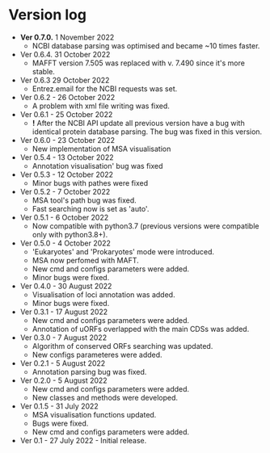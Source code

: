 # Version log
* **Ver 0.7.0.** 1 November 2022
	* NCBI database parsing was optimised and became ~10 times faster.
* Ver 0.6.4. 31 October 2022
	* MAFFT version 7.505 was replaced with v. 7.490 since it's more stable. 
* Ver 0.6.3 29 October 2022
	* Entrez.email for the NCBI requests was set. 
* Ver 0.6.2 - 26 October 2022  
	* A problem with xml file writing was fixed.
* Ver 0.6.1 - 25 October 2022
	* **!** After the NCBI API update all previous version have a bug with identical protein database parsing. The bug was fixed in this version. 
* Ver 0.6.0 - 23 October 2022
	* New implementation of MSA visualisation
* Ver 0.5.4 - 13 October 2022
	* Annotation visualisation' bug was fixed 
* Ver 0.5.3 - 12 October 2022
	* Minor bugs with pathes were fixed  
* Ver 0.5.2 - 7 October 2022
	* MSA tool's path bug was fixed.
	* Fast searching now is set as 'auto'.
* Ver 0.5.1 - 6 October 2022
	* Now compatible with python3.7 (previous versions were compatible only with python3.8+).
* Ver 0.5.0 - 4 October 2022
	* 'Eukaryotes' and 'Prokaryotes' mode were introduced.
	* MSA now perfomed with MAFT.
	* New cmd and configs parameters were added.
	* Minor bugs were fixed.
* Ver 0.4.0 - 30 August 2022
	* Visualisation of loci annotation was added.
	* Minor bugs were fixed.
* Ver 0.3.1 - 17 August 2022
	* New cmd and configs parameters were added.
	* Annotation of uORFs overlapped with the main CDSs was added.
* Ver 0.3.0 - 7 August 2022
	* Algorithm of conserved ORFs searching was updated.
	* New configs parameteres were added.
* Ver 0.2.1 - 5 August 2022
	* Annotation parsing bug was fixed.
* Ver 0.2.0 - 5 August 2022  
	* New cmd and configs parameters were added.
	* New classes and methods were developed.
* Ver 0.1.5 - 31 July 2022
	* MSA visualisation functions updated.
	* Bugs were fixed. 
	* New cmd and configs parameters were added.
* Ver 0.1 - 27 July 2022 - Initial release. 

